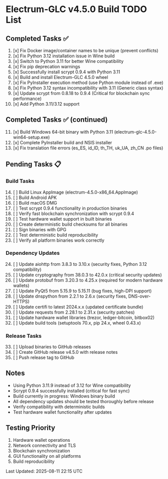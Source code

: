 # Electrum-GLC v4.5.0 Build TODO List

## Completed Tasks ✅
1. [x] Fix Docker image/container names to be unique (prevent conflicts)
2. [x] Fix Python 3.12 installation issue in Wine build  
3. [x] Switch to Python 3.11 for better Wine compatibility
4. [x] Fix pip deprecation warnings
5. [x] Successfully install scrypt 0.9.4 with Python 3.11
6. [x] Build and install Electrum-GLC 4.5.0 wheel
7. [x] Fix PyInstaller execution method (use Python module instead of .exe)
8. [x] Fix Python 3.12 syntax incompatibility with 3.11 (Generic class syntax)
9. [x] Update scrypt from 0.8.18 to 0.9.4 (Critical for blockchain sync performance)
10. [x] Add Python 3.11/3.12 support

## Completed Tasks ✅ (continued)
11. [x] Build Windows 64-bit binary with Python 3.11 (electrum-glc-4.5.0-win64-setup.exe)
12. [x] Complete PyInstaller build and NSIS installer
13. [x] Fix translation file errors (es_ES, id_ID, th_TH, uk_UA, zh_CN .po files)

## Pending Tasks 📋

### Build Tasks
14. [ ] Build Linux AppImage (electrum-4.5.0-x86_64.AppImage)
15. [ ] Build Android APK
16. [ ] Build macOS DMG
17. [ ] Test scrypt 0.9.4 functionality in production binaries
18. [ ] Verify fast blockchain synchronization with scrypt 0.9.4
19. [ ] Test hardware wallet support in built binaries
20. [ ] Create deterministic build checksums for all binaries
21. [ ] Sign binaries with GPG
22. [ ] Test deterministic build reproducibility
23. [ ] Verify all platform binaries work correctly

### Dependency Updates
24. [ ] Update aiohttp from 3.8.3 to 3.10.x (security fixes, Python 3.12 compatibility)
25. [ ] Update cryptography from 38.0.3 to 42.0.x (critical security updates)
26. [ ] Update protobuf from 3.20.3 to 4.25.x (required for modern hardware wallets)
27. [ ] Update PyQt5 from 5.15.9 to 5.15.11 (bug fixes, high-DPI support)
28. [ ] Update dnspython from 2.2.1 to 2.6.x (security fixes, DNS-over-HTTPS)
29. [ ] Update certifi to latest 2024.x.x (updated certificate bundle)
30. [ ] Update requests from 2.28.1 to 2.31.x (security patches)
31. [ ] Update hardware wallet libraries (trezor, ledger-bitcoin, bitbox02)
32. [ ] Update build tools (setuptools 70.x, pip 24.x, wheel 0.43.x)

### Release Tasks
33. [ ] Upload binaries to GitHub releases
34. [ ] Create GitHub release v4.5.0 with release notes
35. [ ] Push release tag to GitHub

## Notes
- Using Python 3.11.9 instead of 3.12 for Wine compatibility
- Scrypt 0.9.4 successfully installed (critical for fast sync)
- Build currently in progress: Windows binary build
- All dependency updates should be tested thoroughly before release
- Verify compatibility with deterministic builds
- Test hardware wallet functionality after updates

## Testing Priority
1. Hardware wallet operations
2. Network connectivity and TLS
3. Blockchain synchronization
4. GUI functionality on all platforms
5. Build reproducibility

Last Updated: 2025-08-11 22:15 UTC